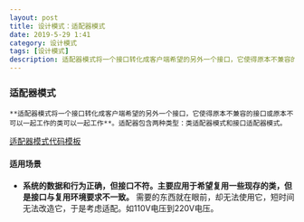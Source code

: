 ```yaml
---
layout: post
title: 设计模式：适配器模式
date: 2019-5-29 1:41
category: 设计模式
tags: [设计模式]
description: 适配器模式将一个接口转化成客户端希望的另外一个接口，它使得原本不兼容的接口或原本不可以一起工作的类可以一起工作。
---
```




### 适配器模式

 	**适配器模式将一个接口转化成客户端希望的另外一个接口，它使得原本不兼容的接口或原本不可以一起工作的类可以一起工作**。适配器包含两种类型：类适配器模式和接口适配器模式。

[适配器模式代码模板](https://github.com/DepInjoy/BaseHouse/blob/master/DesignPattern/%E9%80%82%E9%85%8D%E5%99%A8/%E9%80%82%E9%85%8D%E5%99%A8%E6%A8%A1%E5%BC%8F%E4%BB%A3%E7%A0%81%E6%A8%A1%E6%9D%BF.cpp)



#### 适用场景

- **系统的数据和行为正确，但接口不符。主要应用于希望复用一些现存的类，但是接口与复用环境要求不一致。** 需要的东西就在眼前，却无法使用它，短时间无法改造它，于是考虑适配。如110V电压到220V电压。